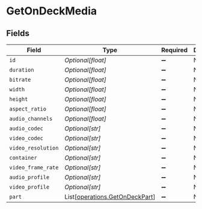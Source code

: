 # GetOnDeckMedia


## Fields

| Field                                                                      | Type                                                                       | Required                                                                   | Description                                                                | Example                                                                    |
| -------------------------------------------------------------------------- | -------------------------------------------------------------------------- | -------------------------------------------------------------------------- | -------------------------------------------------------------------------- | -------------------------------------------------------------------------- |
| `id`                                                                       | *Optional[float]*                                                          | :heavy_minus_sign:                                                         | N/A                                                                        | 80994                                                                      |
| `duration`                                                                 | *Optional[float]*                                                          | :heavy_minus_sign:                                                         | N/A                                                                        | 420080                                                                     |
| `bitrate`                                                                  | *Optional[float]*                                                          | :heavy_minus_sign:                                                         | N/A                                                                        | 1046                                                                       |
| `width`                                                                    | *Optional[float]*                                                          | :heavy_minus_sign:                                                         | N/A                                                                        | 1920                                                                       |
| `height`                                                                   | *Optional[float]*                                                          | :heavy_minus_sign:                                                         | N/A                                                                        | 1080                                                                       |
| `aspect_ratio`                                                             | *Optional[float]*                                                          | :heavy_minus_sign:                                                         | N/A                                                                        | 1.78                                                                       |
| `audio_channels`                                                           | *Optional[float]*                                                          | :heavy_minus_sign:                                                         | N/A                                                                        | 2                                                                          |
| `audio_codec`                                                              | *Optional[str]*                                                            | :heavy_minus_sign:                                                         | N/A                                                                        | aac                                                                        |
| `video_codec`                                                              | *Optional[str]*                                                            | :heavy_minus_sign:                                                         | N/A                                                                        | hevc                                                                       |
| `video_resolution`                                                         | *Optional[str]*                                                            | :heavy_minus_sign:                                                         | N/A                                                                        | 1080                                                                       |
| `container`                                                                | *Optional[str]*                                                            | :heavy_minus_sign:                                                         | N/A                                                                        | mkv                                                                        |
| `video_frame_rate`                                                         | *Optional[str]*                                                            | :heavy_minus_sign:                                                         | N/A                                                                        | PAL                                                                        |
| `audio_profile`                                                            | *Optional[str]*                                                            | :heavy_minus_sign:                                                         | N/A                                                                        | lc                                                                         |
| `video_profile`                                                            | *Optional[str]*                                                            | :heavy_minus_sign:                                                         | N/A                                                                        | main                                                                       |
| `part`                                                                     | List[[operations.GetOnDeckPart](../../models/operations/getondeckpart.md)] | :heavy_minus_sign:                                                         | N/A                                                                        |                                                                            |